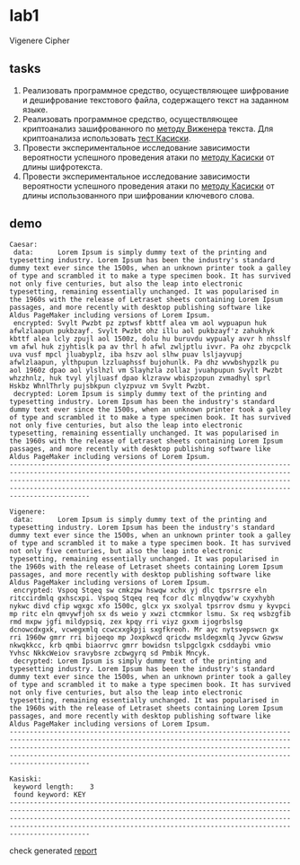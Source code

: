 # lab1
Vigenere Cipher

## tasks
1. Реализовать программное средство, осуществляющее шифрование и дешифрование текстового файла, содержащего текст на заданном языке.
2. Реализовать программное средство, осуществляющее криптоанализ зашифрованного по [методу Виженера](https://ru.wikipedia.org/wiki/Шифр_Виженера) текста. Для криптоанализа использовать [тест Касиски](https://ru.wikipedia.org/wiki/Метод_Касиски).
3. Провести экспериментальное исследование зависимости вероятности успешного проведения атаки по [методу Касиски](https://ru.wikipedia.org/wiki/Метод_Касиски) от длины шифротекста.
4. Провести экспериментальное исследование зависимости вероятности успешного проведения атаки по [методу Касиски](https://ru.wikipedia.org/wiki/Метод_Касиски) от длины использованного при шифровании ключевого слова.

## demo
```
Caesar:
 data:		Lorem Ipsum is simply dummy text of the printing and typesetting industry. Lorem Ipsum has been the industry's standard dummy text ever since the 1500s, when an unknown printer took a galley of type and scrambled it to make a type specimen book. It has survived not only five centuries, but also the leap into electronic typesetting, remaining essentially unchanged. It was popularised in the 1960s with the release of Letraset sheets containing Lorem Ipsum passages, and more recently with desktop publishing software like Aldus PageMaker including versions of Lorem Ipsum.
 encrypted:	Svylt Pwzbt pz zptwsf kbttf alea vm aol wypuapun huk afwlzlaapun pukbzayf. Svylt Pwzbt ohz illu aol pukbzayf'z zahukhyk kbttf alea lcly zpujl aol 1500z, dolu hu buruvdu wypualy avvr h nhsslf vm afwl huk zjyhtislk pa av thrl h afwl zwljptlu ivvr. Pa ohz zbycpclk uva vusf mpcl jluabyplz, iba hszv aol slhw puav lsljayvupj afwlzlaapun, ylthpupun lzzluaphssf bujohunlk. Pa dhz wvwbshypzlk pu aol 1960z dpao aol ylslhzl vm Slayhzla zollaz jvuahpupun Svylt Pwzbt whzzhnlz, huk tvyl yljluasf dpao klzravw wbispzopun zvmadhyl sprl Hskbz WhnlThrly pujsbkpun clyzpvuz vm Svylt Pwzbt.
 decrypted:	Lorem Ipsum is simply dummy text of the printing and typesetting industry. Lorem Ipsum has been the industry's standard dummy text ever since the 1500s, when an unknown printer took a galley of type and scrambled it to make a type specimen book. It has survived not only five centuries, but also the leap into electronic typesetting, remaining essentially unchanged. It was popularised in the 1960s with the release of Letraset sheets containing Lorem Ipsum passages, and more recently with desktop publishing software like Aldus PageMaker including versions of Lorem Ipsum.
------------------------------------------------------------------------------------------------------------------------------------------------------------------------------------------------------------------------------------------------------------------------------------------------------------

Vigenere:
 data:		Lorem Ipsum is simply dummy text of the printing and typesetting industry. Lorem Ipsum has been the industry's standard dummy text ever since the 1500s, when an unknown printer took a galley of type and scrambled it to make a type specimen book. It has survived not only five centuries, but also the leap into electronic typesetting, remaining essentially unchanged. It was popularised in the 1960s with the release of Letraset sheets containing Lorem Ipsum passages, and more recently with desktop publishing software like Aldus PageMaker including versions of Lorem Ipsum.
 encrypted:	Vspoq Stqeq sw cmkzpw hswqw xchx yj dlc tpsrrsre eln ritccirdmlq gxhscxpi. Vspoq Stqeq req fcor dlc mlnyqdvw'w cxyxhybh nykwc divd cfip wgxgc xfo 1500c, glcx yx sxolyal tpsrrov dsmu y kyvpci mp ritc eln qmvywfjoh sx ds weio y xwzi ctcmmkor lsmu. Sx req wsbzgfib rmd mxpw jgfi mildypsiq, zex kpqy rri viyz gxxm ijogrbslsg dcnowcdxgxk, vcwegxmlq ccwcxxgkpji sxgfkreoh. Mr ayc nytsvepswcn gx rri 1960w gmrr rri bijoeqo mp Joxpkwcd qricdw msldegxmlq Jyvcw Gzwsw nkwqkkcc, krb qmbi biaorrvc gmrr bowidsn tslpgclgxk csddaybi vmio Yvhsc NkkcWeiov sravybsre zcbwgyrq sd Pmbik Mncyk.
 decrypted:	Lorem Ipsum is simply dummy text of the printing and typesetting industry. Lorem Ipsum has been the industry's standard dummy text ever since the 1500s, when an unknown printer took a galley of type and scrambled it to make a type specimen book. It has survived not only five centuries, but also the leap into electronic typesetting, remaining essentially unchanged. It was popularised in the 1960s with the release of Letraset sheets containing Lorem Ipsum passages, and more recently with desktop publishing software like Aldus PageMaker including versions of Lorem Ipsum.
------------------------------------------------------------------------------------------------------------------------------------------------------------------------------------------------------------------------------------------------------------------------------------------------------------

Kasiski:
 keyword length:	3
 found keyword:	KEY
------------------------------------------------------------------------------------------------------------------------------------------------------------------------------------------------------------------------------------------------------------------------------------------------------------
```

check generated [report](https://github.com/Drapegnik/bsu/blob/master/cryptography/lab1/report.md)
